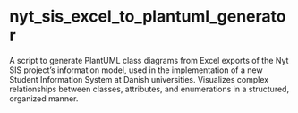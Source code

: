 # nyt_sis_excel_to_plantuml_generator
A script to generate PlantUML class diagrams from Excel exports of the Nyt SIS project’s information model, used in the implementation of a new Student Information System at Danish universities. Visualizes complex relationships between classes, attributes, and enumerations in a structured, organized manner.
